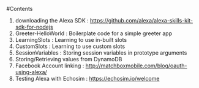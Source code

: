 #Contents
1. downloading the Alexa SDK : https://github.com/alexa/alexa-skills-kit-sdk-for-nodejs
2. Greeter-HelloWorld : Boilerplate code for a simple greeter app
3. LearningSlots : Learning to use in-built slots
4. CustomSlots : Learning to use custom slots
5. SessionVariables : Storing session variables in prototype arguments
6. Storing/Retrieving values from DynamoDB
7. Facebook Account linking : http://matchboxmobile.com/blog/oauth-using-alexa/
8. Testing Alexa with Echosim : https://echosim.io/welcome   